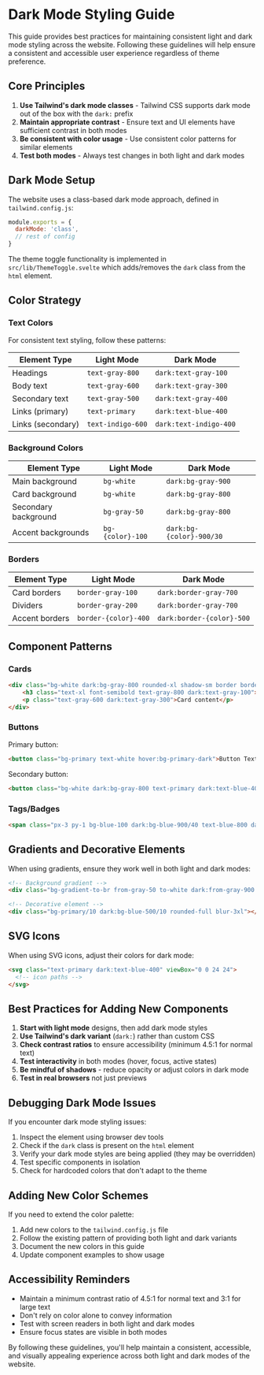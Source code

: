 # Dark Mode Styling Guide

This guide provides best practices for maintaining consistent light and dark mode styling across the website. Following these guidelines will help ensure a consistent and accessible user experience regardless of theme preference.

## Core Principles

1. **Use Tailwind's dark mode classes** - Tailwind CSS supports dark mode out of the box with the `dark:` prefix
2. **Maintain appropriate contrast** - Ensure text and UI elements have sufficient contrast in both modes
3. **Be consistent with color usage** - Use consistent color patterns for similar elements
4. **Test both modes** - Always test changes in both light and dark modes

## Dark Mode Setup

The website uses a class-based dark mode approach, defined in `tailwind.config.js`:

```js
module.exports = {
  darkMode: 'class',
  // rest of config
}
```

The theme toggle functionality is implemented in `src/lib/ThemeToggle.svelte` which adds/removes the `dark` class from the `html` element.

## Color Strategy

### Text Colors

For consistent text styling, follow these patterns:

| Element Type | Light Mode | Dark Mode |
|--------------|------------|-----------|
| Headings | `text-gray-800` | `dark:text-gray-100` |
| Body text | `text-gray-600` | `dark:text-gray-300` |
| Secondary text | `text-gray-500` | `dark:text-gray-400` |
| Links (primary) | `text-primary` | `dark:text-blue-400` |
| Links (secondary) | `text-indigo-600` | `dark:text-indigo-400` |

### Background Colors

| Element Type | Light Mode | Dark Mode |
|--------------|------------|-----------|
| Main background | `bg-white` | `dark:bg-gray-900` |
| Card background | `bg-white` | `dark:bg-gray-800` |
| Secondary background | `bg-gray-50` | `dark:bg-gray-800` |
| Accent backgrounds | `bg-{color}-100` | `dark:bg-{color}-900/30` |

### Borders

| Element Type | Light Mode | Dark Mode |
|--------------|------------|-----------|
| Card borders | `border-gray-100` | `dark:border-gray-700` |
| Dividers | `border-gray-200` | `dark:border-gray-700` |
| Accent borders | `border-{color}-400` | `dark:border-{color}-500` |

## Component Patterns

### Cards

```html
<div class="bg-white dark:bg-gray-800 rounded-xl shadow-sm border border-gray-100 dark:border-gray-700">
    <h3 class="text-xl font-semibold text-gray-800 dark:text-gray-100">Card Title</h3>
    <p class="text-gray-600 dark:text-gray-300">Card content</p>
</div>
```

### Buttons

Primary button:
```html
<button class="bg-primary text-white hover:bg-primary-dark">Button Text</button>
```

Secondary button:
```html
<button class="bg-white dark:bg-gray-800 text-primary dark:text-blue-400 border border-primary dark:border-blue-500 hover:bg-gray-50 dark:hover:bg-gray-700">Button Text</button>
```

### Tags/Badges

```html
<span class="px-3 py-1 bg-blue-100 dark:bg-blue-900/40 text-blue-800 dark:text-blue-300 text-sm rounded-full">Tag</span>
```

## Gradients and Decorative Elements

When using gradients, ensure they work well in both light and dark modes:

```html
<!-- Background gradient -->
<div class="bg-gradient-to-br from-gray-50 to-white dark:from-gray-900 dark:to-gray-800"></div>

<!-- Decorative element -->
<div class="bg-primary/10 dark:bg-blue-500/10 rounded-full blur-3xl"></div>
```

## SVG Icons

When using SVG icons, adjust their colors for dark mode:

```html
<svg class="text-primary dark:text-blue-400" viewBox="0 0 24 24">
  <!-- icon paths -->
</svg>
```

## Best Practices for Adding New Components

1. **Start with light mode** designs, then add dark mode styles
2. **Use Tailwind's dark variant** (`dark:`) rather than custom CSS
3. **Check contrast ratios** to ensure accessibility (minimum 4.5:1 for normal text)
4. **Test interactivity** in both modes (hover, focus, active states)
5. **Be mindful of shadows** - reduce opacity or adjust colors in dark mode
6. **Test in real browsers** not just previews

## Debugging Dark Mode Issues

If you encounter dark mode styling issues:

1. Inspect the element using browser dev tools
2. Check if the `dark` class is present on the `html` element
3. Verify your dark mode styles are being applied (they may be overridden)
4. Test specific components in isolation
5. Check for hardcoded colors that don't adapt to the theme

## Adding New Color Schemes

If you need to extend the color palette:

1. Add new colors to the `tailwind.config.js` file
2. Follow the existing pattern of providing both light and dark variants
3. Document the new colors in this guide
4. Update component examples to show usage

## Accessibility Reminders

- Maintain a minimum contrast ratio of 4.5:1 for normal text and 3:1 for large text
- Don't rely on color alone to convey information
- Test with screen readers in both light and dark modes
- Ensure focus states are visible in both modes

By following these guidelines, you'll help maintain a consistent, accessible, and visually appealing experience across both light and dark modes of the website. 